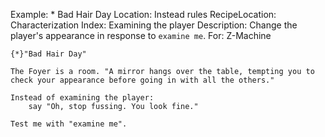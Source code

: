 Example: * Bad Hair Day
Location: Instead rules
RecipeLocation: Characterization
Index: Examining the player
Description: Change the player's appearance in response to ``examine me``.
For: Z-Machine

  

``` inform7
{*}"Bad Hair Day"

The Foyer is a room. "A mirror hangs over the table, tempting you to check your appearance before going in with all the others."

Instead of examining the player:
	say "Oh, stop fussing. You look fine."

Test me with "examine me".
```

